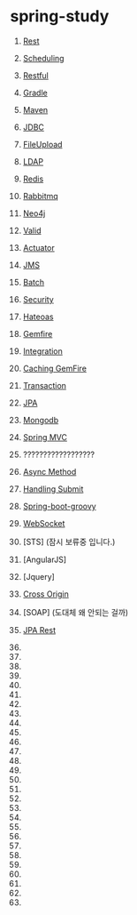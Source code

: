 # spring-study

1. [Rest](restservice/README.md)<br>

2. [Scheduling](schedulingtasks/README.md)<br>

3. [Restful](consumingrest/README.md)<br>

4. [Gradle](hello/README.md)<br>

5. [Maven](hello_maven/README.md)<br>

6. [JDBC](relationaldataaccess/README.md)<br>

7. [FileUpload](uploadingfiles/README.md)<br>

8. [LDAP](authenticatingldap/README.md)<br>

9. [Redis](messagingredis/README.md)<br>

10. [Rabbitmq](messagingrabbitmq/README.md)<br>

11. [Neo4j](accessingdataneo4j/README.md)<br>

12. [Valid](validatingforminput/README.md)<br>

13. [Actuator](actuatorservice/README.md)<br>

14. [JMS](jms_hello/README.md)<br>

15. [Batch](batchprocessing/README.md)<br>

16. [Security](security-web/README.md)<br>

17. [Hateoas](rest-hateoas/README.md)<br>

18. [Gemfire](accessing-data-gemfire/README.md)<br>

19. [Integration](integration/README.md)<br>

20. [Caching GemFire](caching-gemfire/README.md)<br>

21. [Transaction](managing-transaction/README.md)<br>

22. [JPA](accessing-data-jap/README.md)<br>

23. [Mongodb](accessing-data-mongodb/README.md)<br>

24. [Spring MVC](serving-web-content/README.md)<br>

25. ??????????????????

26. [Async Method](async-method/READMD.md)<br>

27. [Handling Submit](handling-form-submission/README.md)<br>

28. [Spring-boot-groovy](spring-boot-groovy/README.md)<br>

29. [WebSocket](messaging-stomp-websocket/README.md)<br>

30. [STS] (잠시 보류중 입니다.) <br>

31. [AngularJS]

32. [Jquery]

33. [Cross Origin](rest-service-cors/README.md) <br>

34. [SOAP] (도대체 왜 안되는 걸까)

35. [JPA Rest](accessing-data-jpa/README.md) <br>

36.

37.

38.

39.

40.

41.

42.

43.

44.

45.

46.

47.

48.

49.

50.

51.

52.

53.

54.

55.

56.

57.

58.

59.

60.

61.

62.

63.




























